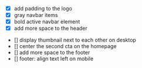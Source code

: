 - [x] add padding to the logo
- [x] gray navbar items
- [x] bold active navbar element
- [x] add more space to the header
- [] display thumbnail next to each other on desktop
- [] center the second cta on the homepage
- [] add more space to the footer
- [] footer: align text left on mobile
